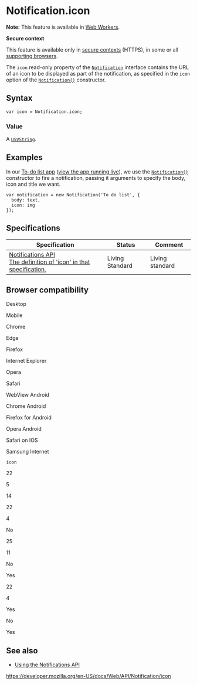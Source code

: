 Notification.icon
=================

**Note:** This feature is available in [Web Workers](../web_workers_api).

**Secure context**

This feature is available only in [secure contexts](https://developer.mozilla.org/en-US/docs/Web/Security/Secure_Contexts) (HTTPS), in some or all [supporting browsers](#browser_compatibility).

The `icon` read-only property of the [`Notification`](../notification) interface contains the URL of an icon to be displayed as part of the notification, as specified in the `icon` option of the [`Notification()`](notification) constructor.

Syntax
------

    var icon = Notification.icon;

### Value

A [`USVString`](../usvstring).

Examples
--------

In our [To-do list app](https://github.com/mdn/to-do-notifications/tree/gh-pages) ([view the app running live](https://mdn.github.io/to-do-notifications/)), we use the [`Notification()`](notification) constructor to fire a notification, passing it arguments to specify the body, icon and title we want.

    var notification = new Notification('To do list', {
      body: text,
      icon: img
    });

Specifications
--------------

<table><thead><tr class="header"><th>Specification</th><th>Status</th><th>Comment</th></tr></thead><tbody><tr class="odd"><td><a href="https://notifications.spec.whatwg.org/#dom-notification-icon">Notifications API<br />
<span class="small">The definition of 'icon' in that specification.</span></a></td><td><span class="spec-living">Living Standard</span></td><td>Living standard</td></tr></tbody></table>

Browser compatibility
---------------------

Desktop

Mobile

Chrome

Edge

Firefox

Internet Explorer

Opera

Safari

WebView Android

Chrome Android

Firefox for Android

Opera Android

Safari on IOS

Samsung Internet

`icon`

22

5

14

22

4

No

25

11

No

Yes

22

4

Yes

No

Yes

See also
--------

-   [Using the Notifications API](../notifications_api/using_the_notifications_api)

<a href="https://developer.mozilla.org/en-US/docs/Web/API/Notification/icon" class="_attribution-link">https://developer.mozilla.org/en-US/docs/Web/API/Notification/icon</a>
